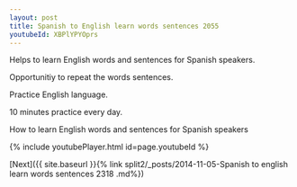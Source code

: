 ```yaml
---
layout: post
title: Spanish to English learn words sentences 2055 
youtubeId: XBPlYPYOprs
---
```

 
 
Helps to learn English words and sentences for Spanish speakers.

Opportunitiy to repeat the words sentences. 

Practice English language. 
 
10 minutes practice every day. 
 
How to learn English words and sentences for Spanish speakers 
 
{% include youtubePlayer.html id=page.youtubeId %}
 
 
[Next]({{ site.baseurl }}{% link  split2/_posts/2014-11-05-Spanish to english learn words sentences 2318 .md%})
 
